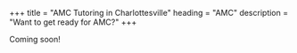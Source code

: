 +++
title = "AMC Tutoring in Charlottesville"
heading = "AMC"
description = "Want to get ready for AMC?"
+++

Coming soon!